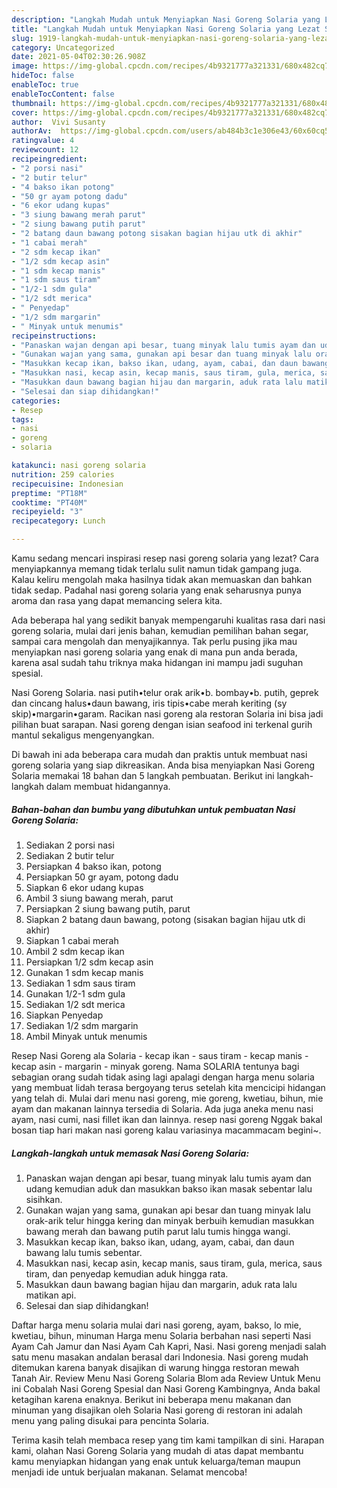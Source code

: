 ```yaml
---
description: "Langkah Mudah untuk Menyiapkan Nasi Goreng Solaria yang Lezat Sekali"
title: "Langkah Mudah untuk Menyiapkan Nasi Goreng Solaria yang Lezat Sekali"
slug: 1919-langkah-mudah-untuk-menyiapkan-nasi-goreng-solaria-yang-lezat-sekali
category: Uncategorized
date: 2021-05-04T02:30:26.908Z
image: https://img-global.cpcdn.com/recipes/4b9321777a321331/680x482cq70/nasi-goreng-solaria-foto-resep-utama.jpg
hideToc: false
enableToc: true
enableTocContent: false
thumbnail: https://img-global.cpcdn.com/recipes/4b9321777a321331/680x482cq70/nasi-goreng-solaria-foto-resep-utama.jpg
cover: https://img-global.cpcdn.com/recipes/4b9321777a321331/680x482cq70/nasi-goreng-solaria-foto-resep-utama.jpg
author:  Vivi Susanty
authorAv:  https://img-global.cpcdn.com/users/ab484b3c1e306e43/60x60cq50/avatar.jpg
ratingvalue: 4
reviewcount: 12
recipeingredient:
- "2 porsi nasi"
- "2 butir telur"
- "4 bakso ikan potong"
- "50 gr ayam potong dadu"
- "6 ekor udang kupas"
- "3 siung bawang merah parut"
- "2 siung bawang putih parut"
- "2 batang daun bawang potong sisakan bagian hijau utk di akhir"
- "1 cabai merah"
- "2 sdm kecap ikan"
- "1/2 sdm kecap asin"
- "1 sdm kecap manis"
- "1 sdm saus tiram"
- "1/2-1 sdm gula"
- "1/2 sdt merica"
- " Penyedap"
- "1/2 sdm margarin"
- " Minyak untuk menumis"
recipeinstructions:
- "Panaskan wajan dengan api besar, tuang minyak lalu tumis ayam dan udang kemudian aduk dan masukkan bakso ikan masak sebentar lalu sisihkan."
- "Gunakan wajan yang sama, gunakan api besar dan tuang minyak lalu orak-arik telur hingga kering dan minyak berbuih kemudian masukkan bawang merah dan bawang putih parut lalu tumis hingga wangi."
- "Masukkan kecap ikan, bakso ikan, udang, ayam, cabai, dan daun bawang lalu tumis sebentar."
- "Masukkan nasi, kecap asin, kecap manis, saus tiram, gula, merica, saus tiram, dan penyedap kemudian aduk hingga rata."
- "Masukkan daun bawang bagian hijau dan margarin, aduk rata lalu matikan api."
- "Selesai dan siap dihidangkan!"
categories:
- Resep
tags:
- nasi
- goreng
- solaria

katakunci: nasi goreng solaria 
nutrition: 259 calories
recipecuisine: Indonesian
preptime: "PT18M"
cooktime: "PT40M"
recipeyield: "3"
recipecategory: Lunch

---
```



Kamu sedang mencari inspirasi resep nasi goreng solaria yang lezat? Cara menyiapkannya memang tidak terlalu sulit namun tidak gampang juga. Kalau keliru mengolah maka hasilnya tidak akan memuaskan dan bahkan tidak sedap. Padahal nasi goreng solaria yang enak seharusnya punya aroma dan rasa yang dapat memancing selera kita.


Ada beberapa hal yang sedikit banyak mempengaruhi kualitas rasa dari nasi goreng solaria, mulai dari jenis bahan, kemudian pemilihan bahan segar, sampai cara mengolah dan menyajikannya. Tak perlu pusing jika mau menyiapkan nasi goreng solaria yang enak di mana pun anda berada, karena asal sudah tahu triknya maka hidangan ini mampu jadi suguhan spesial.

Nasi Goreng Solaria. nasi putih•telur orak arik•b. bombay•b. putih, geprek dan cincang halus•daun bawang, iris tipis•cabe merah keriting (sy skip)•margarin•garam. Racikan nasi goreng ala restoran Solaria ini bisa jadi pilihan buat sarapan. Nasi goreng dengan isian seafood ini terkenal gurih mantul sekaligus mengenyangkan.


Di bawah ini ada beberapa cara mudah dan praktis untuk membuat nasi goreng solaria yang siap dikreasikan. Anda bisa menyiapkan Nasi Goreng Solaria memakai 18 bahan dan 5 langkah pembuatan. Berikut ini langkah-langkah dalam membuat hidangannya.

<!--inarticleads1-->

##### Bahan-bahan dan bumbu yang dibutuhkan untuk pembuatan Nasi Goreng Solaria:

1. Sediakan 2 porsi nasi
1. Sediakan 2 butir telur
1. Persiapkan 4 bakso ikan, potong
1. Persiapkan 50 gr ayam, potong dadu
1. Siapkan 6 ekor udang kupas
1. Ambil 3 siung bawang merah, parut
1. Persiapkan 2 siung bawang putih, parut
1. Siapkan 2 batang daun bawang, potong (sisakan bagian hijau utk di akhir)
1. Siapkan 1 cabai merah
1. Ambil 2 sdm kecap ikan
1. Persiapkan 1/2 sdm kecap asin
1. Gunakan 1 sdm kecap manis
1. Sediakan 1 sdm saus tiram
1. Gunakan 1/2-1 sdm gula
1. Sediakan 1/2 sdt merica
1. Siapkan  Penyedap
1. Sediakan 1/2 sdm margarin
1. Ambil  Minyak untuk menumis


Resep Nasi Goreng ala Solaria - kecap ikan - saus tiram - kecap manis - kecap asin - margarin - minyak goreng. Nama SOLARIA tentunya bagi sebagian orang sudah tidak asing lagi apalagi dengan harga menu solaria yang membuat lidah terasa bergoyang terus setelah kita mencicipi hidangan yang telah di. Mulai dari menu nasi goreng, mie goreng, kwetiau, bihun, mie ayam dan makanan lainnya tersedia di Solaria. Ada juga aneka menu nasi ayam, nasi cumi, nasi fillet ikan dan lainnya. resep nasi goreng Nggak bakal bosan tiap hari makan nasi goreng kalau variasinya macammacam begini~. 

<!--inarticleads2-->

##### Langkah-langkah untuk memasak Nasi Goreng Solaria:

1. Panaskan wajan dengan api besar, tuang minyak lalu tumis ayam dan udang kemudian aduk dan masukkan bakso ikan masak sebentar lalu sisihkan.
1. Gunakan wajan yang sama, gunakan api besar dan tuang minyak lalu orak-arik telur hingga kering dan minyak berbuih kemudian masukkan bawang merah dan bawang putih parut lalu tumis hingga wangi.
1. Masukkan kecap ikan, bakso ikan, udang, ayam, cabai, dan daun bawang lalu tumis sebentar.
1. Masukkan nasi, kecap asin, kecap manis, saus tiram, gula, merica, saus tiram, dan penyedap kemudian aduk hingga rata.
1. Masukkan daun bawang bagian hijau dan margarin, aduk rata lalu matikan api.
1. Selesai dan siap dihidangkan!

Daftar harga menu solaria mulai dari nasi goreng, ayam, bakso, lo mie, kwetiau, bihun, minuman Harga menu Solaria berbahan nasi seperti Nasi Ayam Cah Jamur dan Nasi Ayam Cah Kapri, Nasi. Nasi goreng menjadi salah satu menu masakan andalan berasal dari Indonesia. Nasi goreng mudah ditemukan karena banyak disajikan di warung hingga restoran mewah Tanah Air. Review Menu Nasi Goreng Solaria Blom ada Review Untuk Menu ini Cobalah Nasi Goreng Spesial dan Nasi Goreng Kambingnya, Anda bakal ketagihan karena enaknya. Berikut ini beberapa menu makanan dan minuman yang disajikan oleh Solaria Nasi goreng di restoran ini adalah menu yang paling disukai para pencinta Solaria. 

Terima kasih telah membaca resep yang tim kami tampilkan di sini. Harapan kami, olahan Nasi Goreng Solaria yang mudah di atas dapat membantu kamu menyiapkan hidangan yang enak untuk keluarga/teman maupun menjadi ide untuk berjualan makanan. Selamat mencoba!
